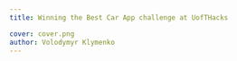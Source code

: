 ```yaml
---
title: Winning the Best Car App challenge at UofTHacks

cover: cover.png
author: Volodymyr Klymenko
---
```


<re-img src="cover.png"></re-img>
